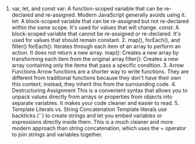 1. var, let, and const
​var: A function-scoped variable that can be re-declared and re-assigned. Modern JavaScript generally avoids using it.
​let: A block-scoped variable that can be re-assigned but not re-declared within the same scope. It's used for values that will change.
​const: A block-scoped variable that cannot be re-assigned or re-declared. It's used for values that should remain constant.
​2. map(), forEach(), and filter()
​forEach(): Iterates through each item of an array to perform an action. It does not return a new array.
​map(): Creates a new array by transforming each item from the original array.
​filter(): Creates a new array containing only the items that pass a specific condition.
​3. Arrow Functions
​Arrow functions are a shorter way to write functions. They are different from traditional functions because they don't have their own this context; instead, they inherit this from the surrounding code.
​4. Destructuring Assignment
​This is a convenient syntax that allows you to unpack values directly from arrays or properties from objects into separate variables. It makes your code cleaner and easier to read.
​5. Template Literals vs. String Concatenation
​Template literals use backticks (``) to create strings and let you embed variables or expressions directly inside them. This is a much cleaner and more modern approach than string concatenation, which uses the + operator to join strings and variables together.
